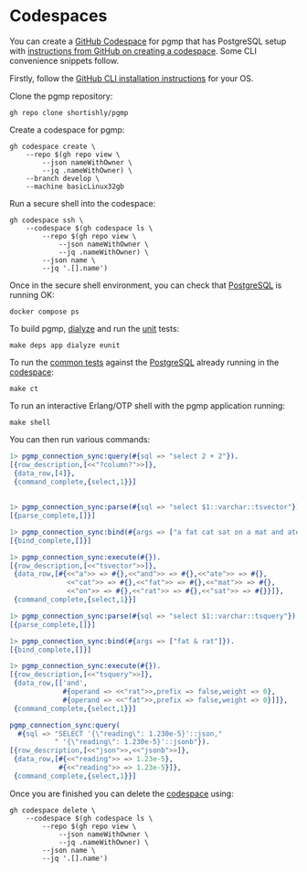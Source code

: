 # Codespaces

You can create a [GitHub Codespace][github-com-codespaces] for pgmp that
has PostgreSQL setup with [instructions from GitHub on creating a
codespace][gihub-com-cacfar]. Some CLI convenience snippets follow.

Firstly, follow the [GitHub CLI installation
instructions][github-com-installation] for your OS.

Clone the pgmp repository:

```shell
gh repo clone shortishly/pgmp
```

Create a codespace for pgmp:

```shell
gh codespace create \
    --repo $(gh repo view \
        --json nameWithOwner \
        --jq .nameWithOwner) \
    --branch develop \
    --machine basicLinux32gb
```

Run a secure shell into the codespace:

```shell
gh codespace ssh \
    --codespace $(gh codespace ls \
        --repo $(gh repo view \
            --json nameWithOwner \
            --jq .nameWithOwner) \
        --json name \
        --jq '.[].name')
```

Once in the secure shell environment, you can check that
[PostgreSQL][postgresql-org] is running OK:

```shell
docker compose ps
```

To build pgmp, [dialyze][erlang-org-dialyzer] and run the
[unit][erlang-org-eunit-ug] tests:

```shell
make deps app dialyze eunit
```

To run the [common tests][erlang-org-ctug] against the
[PostgreSQL][postgresql-org] already running in the
[codespace][github-com-codespaces]:

```shell
make ct
```

To run an interactive Erlang/OTP shell with the pgmp application running:

```shell
make shell
```

You can then run various commands:

```erlang
1> pgmp_connection_sync:query(#{sql => "select 2 + 2"}).
[{row_description,[<<"?column?">>]},
 {data_row,[4]},
 {command_complete,{select,1}}]
 
 
1> pgmp_connection_sync:parse(#{sql => "select $1::varchar::tsvector"}).
[{parse_complete,[]}]

1> pgmp_connection_sync:bind(#{args => ["a fat cat sat on a mat and ate a fat rat"]}).
[{bind_complete,[]}]

1> pgmp_connection_sync:execute(#{}).
[{row_description,[<<"tsvector">>]},
 {data_row,[#{<<"a">> => #{},<<"and">> => #{},<<"ate">> => #{},
              <<"cat">> => #{},<<"fat">> => #{},<<"mat">> => #{},
              <<"on">> => #{},<<"rat">> => #{},<<"sat">> => #{}}]},
 {command_complete,{select,1}}]

1> pgmp_connection_sync:parse(#{sql => "select $1::varchar::tsquery"}).
[{parse_complete,[]}]

1> pgmp_connection_sync:bind(#{args => ["fat & rat"]}).
[{bind_complete,[]}]

1> pgmp_connection_sync:execute(#{}).
[{row_description,[<<"tsquery">>]},
 {data_row,[['and',
             #{operand => <<"rat">>,prefix => false,weight => 0},
             #{operand => <<"fat">>,prefix => false,weight => 0}]]},
 {command_complete,{select,1}}]

pgmp_connection_sync:query(
  #{sql => "SELECT '{\"reading\": 1.230e-5}'::json,"
           " '{\"reading\": 1.230e-5}'::jsonb"}).
[{row_description,[<<"json">>,<<"jsonb">>]},
 {data_row,[#{<<"reading">> => 1.23e-5},
            #{<<"reading">> => 1.23e-5}]},
 {command_complete,{select,1}}]
```

Once you are finished you can delete the [codespace][github-com-codespaces]
using:

```shell
gh codespace delete \
    --codespace $(gh codespace ls \
        --repo $(gh repo view \
            --json nameWithOwner \
            --jq .nameWithOwner) \
        --json name \
        --jq '.[].name')
```

[erlang-org-ctug]: https://www.erlang.org/doc/apps/common_test/users_guide.html
[erlang-org-dialyzer]: https://www.erlang.org/doc/man/dialyzer.html
[erlang-org-eunit-ug]: https://www.erlang.org/doc/apps/eunit/users_guide.html
[gihub-com-cacfar]: https://docs.github.com/en/codespaces/developing-in-codespaces/creating-a-codespace-for-a-repository
[github-com-codespaces]: https://docs.github.com/en/codespaces
[github-com-installation]: https://cli.github.com/manual/installation
[postgresql-org]: https://www.postgresql.org/
